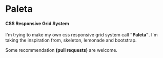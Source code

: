 Paleta 
======

<H4>CSS Responsive Grid System</H4>

I'm trying to make my own css responsive grid system call <strong>"Paleta"</strong>. I'm taking  the inspiration from, skeleton, lemonade and bootstrap.

Some recommendation <STRONG>(pull requests)</STRONG> are welcome.
